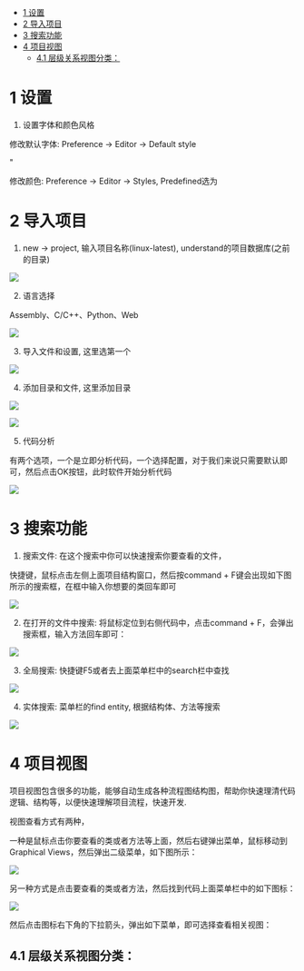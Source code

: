 
<!-- @import "[TOC]" {cmd="toc" depthFrom=1 depthTo=6 orderedList=false} -->

<!-- code_chunk_output -->

* [1 设置](#1-设置)
* [2 导入项目](#2-导入项目)
* [3 搜索功能](#3-搜索功能)
* [4 项目视图](#4-项目视图)
	* [4.1 层级关系视图分类：](#41-层级关系视图分类)

<!-- /code_chunk_output -->

# 1 设置

1. 设置字体和颜色风格

修改默认字体: Preference → Editor → Default style 

"

修改颜色: Preference → Editor → Styles, Predefined选为

# 2 导入项目

1. new → project, 输入项目名称(linux\-latest), understand的项目数据库(之前的目录)

![](./images/2019-05-31-09-50-12.png)

2. 语言选择

Assembly、C/C\+\+、Python、Web

![](./images/2019-05-31-09-53-57.png)

3. 导入文件和设置, 这里选第一个

![](./images/2019-05-31-09-54-38.png)

4. 添加目录和文件, 这里添加目录

![](./images/2019-05-31-09-55-35.png)

![](./images/2019-05-31-09-56-09.png)

5. 代码分析

有两个选项，一个是立即分析代码，一个选择配置，对于我们来说只需要默认即可，然后点击OK按钮，此时软件开始分析代码

![](./images/2019-05-31-09-56-44.png)

# 3 搜索功能

1. 搜索文件: 在这个搜索中你可以快速搜索你要查看的文件，

快捷键，鼠标点击左侧上面项目结构窗口，然后按command + F键会出现如下图所示的搜索框，在框中输入你想要的类回车即可

![](./images/2019-05-31-10-15-15.png)

2. 在打开的文件中搜索: 将鼠标定位到右侧代码中，点击command + F，会弹出搜索框，输入方法回车即可：

![](./images/2019-05-31-10-18-33.png)

3. 全局搜索: 快捷键F5或者去上面菜单栏中的search栏中查找

![](./images/2019-05-31-10-22-08.png)

4. 实体搜索: 菜单栏的find entity, 根据结构体、方法等搜索

![](./images/2019-05-31-10-27-56.png)

# 4 项目视图

项目视图包含很多的功能，能够自动生成各种流程图结构图，帮助你快速理清代码逻辑、结构等，以便快速理解项目流程，快速开发.

视图查看方式有两种，

一种是鼠标点击你要查看的类或者方法等上面，然后右键弹出菜单，鼠标移动到Graphical Views，然后弹出二级菜单，如下图所示：

![](./images/2019-05-31-10-33-33.png)

另一种方式是点击要查看的类或者方法，然后找到代码上面菜单栏中的如下图标：

![](./images/2019-05-31-10-36-18.png)

然后点击图标右下角的下拉箭头，弹出如下菜单，即可选择查看相关视图：

## 4.1 层级关系视图分类：

